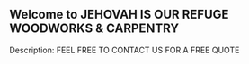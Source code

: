 
## Welcome to JEHOVAH IS OUR REFUGE WOODWORKS & CARPENTRY
Description: FEEL FREE TO CONTACT US FOR A FREE QUOTE 



